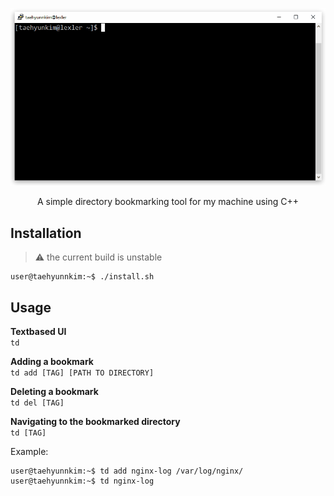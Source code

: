 <p align="center">
  <img src="https://github.com/taehyunnkim/tagdir/blob/master/tagdir_intro.gif" alt="tagdir example"/>
</p>

<p align="center"> A simple directory bookmarking tool for my machine using C++ </p>
 
## Installation
> :warning: the current build is unstable
> 
```console
user@taehyunnkim:~$ ./install.sh
```
 
## Usage
**Textbased UI**\
`td`
 
**Adding a bookmark**\
`td add [TAG] [PATH TO DIRECTORY]`

**Deleting a bookmark**\
`td del [TAG]`
 
**Navigating to the bookmarked directory**\
`td [TAG]`
 
Example:
```console
user@taehyunnkim:~$ td add nginx-log /var/log/nginx/
user@taehyunnkim:~$ td nginx-log
```
